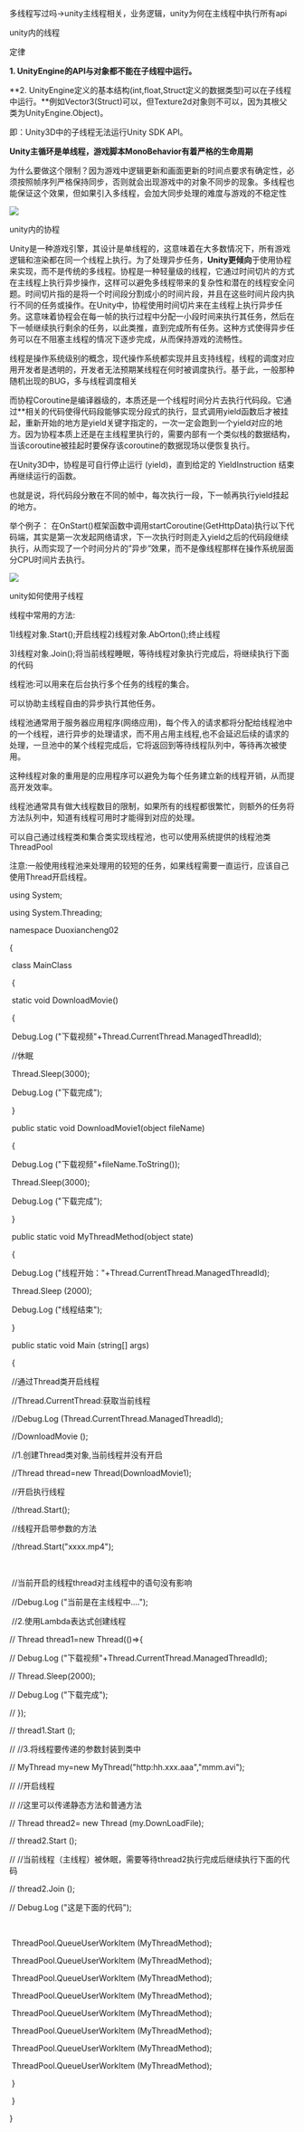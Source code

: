 多线程写过吗->unity主线程相关，业务逻辑，unity为何在主线程中执行所有api

unity内的线程

定律

**1. UnityEngine的API与对象都不能在子线程中运行。**

**2. UnityEngine定义的基本结构(int,float,Struct定义的数据类型)可以在子线程中运行。**例如Vector3(Struct)可以，但Texture2d对象则不可以，因为其根父类为UnityEngine.Object)。

即：Unity3D中的子线程无法运行Unity SDK API。

**Unity主循环是单线程，游戏脚本MonoBehavior有着严格的生命周期**

为什么要做这个限制？因为游戏中逻辑更新和画面更新的时间点要求有确定性，必须按照帧序列严格保持同步，否则就会出现游戏中的对象不同步的现象。多线程也能保证这个效果，但如果引入多线程，会加大同步处理的难度与游戏的不稳定性

![](Images/85a431b9a82b2ae6526b5f3d7f36ffea.jpg)



unity内的协程

Unity是一种游戏引擎，其设计是单线程的，这意味着在大多数情况下，所有游戏逻辑和渲染都在同一个线程上执行。为了处理异步任务，**Unity更倾向**于使用协程来实现，而不是传统的多线程。协程是一种轻量级的线程，它通过时间切片的方式在主线程上执行异步操作，这样可以避免多线程带来的复杂性和潜在的线程安全问题。时间切片指的是将一个时间段分割成小的时间片段，并且在这些时间片段内执行不同的任务或操作。在Unity中，协程使用时间切片来在主线程上执行异步任务。这意味着协程会在每一帧的执行过程中分配一小段时间来执行其任务，然后在下一帧继续执行剩余的任务，以此类推，直到完成所有任务。这种方式使得异步任务可以在不阻塞主线程的情况下逐步完成，从而保持游戏的流畅性。



线程是操作系统级别的概念，现代操作系统都实现并且支持线程，线程的调度对应用开发者是透明的，开发者无法预期某线程在何时被调度执行。基于此，一般那种随机出现的BUG，多与线程调度相关

而协程Coroutine是编译器级的，本质还是一个线程时间分片去执行代码段。它通过**相关的代码使得代码段能够实现分段式的执行，显式调用yield函数后才被挂起，重新开始的地方是yield关键字指定的，一次一定会跑到一个yield对应的地方。因为协程本质上还是在主线程里执行的，需要内部有一个类似栈的数据结构，当该coroutine被挂起时要保存该coroutine的数据现场以便恢复执行。

在Unity3D中，协程是可自行停止运行 (yield)，直到给定的 YieldInstruction 结束再继续运行的函数。

也就是说，将代码段分散在不同的帧中，每次执行一段，下一帧再执行yield挂起的地方。

举个例子： 在OnStart()框架函数中调用startCoroutine(GetHttpData)执行以下代码端，其实是第一次发起网络请求，下一次执行时则走入yield之后的代码段继续执行，从而实现了一个时间分片的”异步”效果，而不是像线程那样在操作系统层面分CPU时间片去执行。

![](Images/70cb637e458fe30707866e8a3fbd1666.jpg)







unity如何使用子线程

线程中常用的方法:

1)线程对象.Start();开启线程2)线程对象.AbOrton();终止线程

3)线程对象.Join();将当前线程睡眠，等待线程对象执行完成后，将继续执行下面的代码

线程池:可以用来在后台执行多个任务的线程的集合。

可以协助主线程自由的异步执行其他任务。

线程池通常用于服务器应用程序(网络应用)，每个传入的请求都将分配给线程池中的一个线程，进行异步的处理请求，而不用占用主线程,也不会延迟后续的请求的处理，一旦池中的某个线程完成后，它将返回到等待线程队列中，等待再次被使用。

这种线程对象的重用是的应用程序可以避免为每个任务建立新的线程开销，从而提高开发效率。

线程池通常具有做大线程数目的限制，如果所有的线程都很繁忙，则额外的任务将方法队列中，知道有线程可用时才能得到对应的处理。

可以自己通过线程类和集合类实现线程池，也可以使用系统提供的线程池类ThreadPool

注意:一般使用线程池来处理用的较短的任务，如果线程需要一直运行，应该自己使用Thread开启线程。



using System;

using System.Threading;

namespace Duoxiancheng02

{

​    class MainClass

​    {

​        static void DownloadMovie()

​        {

​            Debug.Log ("下载视频"+Thread.CurrentThread.ManagedThreadId);

​            //休眠

​            Thread.Sleep(3000);

​            Debug.Log ("下载完成");

​        }

​        public static void DownloadMovie1(object fileName)

​        {

​            Debug.Log ("下载视频"+fileName.ToString());

​            Thread.Sleep(3000);

​            Debug.Log ("下载完成");

​        }

​        public static void MyThreadMethod(object state)

​        {

​            Debug.Log ("线程开始："+Thread.CurrentThread.ManagedThreadId);

​            Thread.Sleep (2000);

​            Debug.Log ("线程结束");

​        }

​        public static void Main (string[] args)

​        {

​            //通过Thread类开启线程

​            //Thread.CurrentThread:获取当前线程

​            //Debug.Log (Thread.CurrentThread.ManagedThreadId);

​            //DownloadMovie ();

​            //1.创建Thread类对象,当前线程并没有开启

​            //Thread thread=new Thread(DownloadMovie1);

​            //开启执行线程

​            //thread.Start();

​            //线程开启带参数的方法

​            //thread.Start("xxxx.mp4");

​            

​            //当前开启的线程thread对主线程中的语句没有影响

​            //Debug.Log ("当前是在主线程中....");

​            //2.使用Lambda表达式创建线程

//            Thread thread1=new Thread(()=>{

//                Debug.Log ("下载视频"+Thread.CurrentThread.ManagedThreadId);

//                Thread.Sleep(2000);

//                Debug.Log ("下载完成");

//            });

//            thread1.Start ();

//            //3.将线程要传递的参数封装到类中

//            MyThread my=new MyThread("http:hh.xxx.aaa","mmm.avi");

//            //开启线程

//            //这里可以传递静态方法和普通方法

//            Thread thread2= new Thread (my.DownLoadFile);

//            thread2.Start ();

//            //当前线程（主线程）被休眠，需要等待thread2执行完成后继续执行下面的代码

//            thread2.Join ();

//            Debug.Log ("这是下面的代码");

​           

​            ThreadPool.QueueUserWorkItem (MyThreadMethod);

​            ThreadPool.QueueUserWorkItem (MyThreadMethod);

​            ThreadPool.QueueUserWorkItem (MyThreadMethod);

​            ThreadPool.QueueUserWorkItem (MyThreadMethod);

​            ThreadPool.QueueUserWorkItem (MyThreadMethod);

​            ThreadPool.QueueUserWorkItem (MyThreadMethod);

​            ThreadPool.QueueUserWorkItem (MyThreadMethod);

​            ThreadPool.QueueUserWorkItem (MyThreadMethod);

​        }

​    }

}